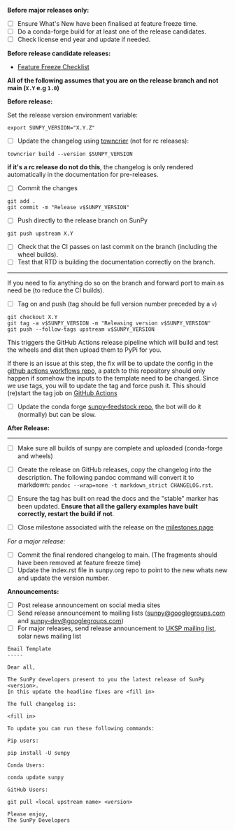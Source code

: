 **Before major releases only:**

- [ ] Ensure What's New have been finalised at feature freeze time.
- [ ] Do a conda-forge build for at least one of the release candidates.
- [ ] Check license end year and update if needed.

**Before release candidate releases:**

- [Feature Freeze Checklist](https://github.com/sunpy/sunpy/wiki/Home%3A-Feature-Freeze-Checklist)

**All of the following assumes that you are on the release branch and not main (`X.Y` e.g `1.0`)**

**Before release:**

Set the release version environment variable:
```
export SUNPY_VERSION="X.Y.Z"
```

- [ ] Update the changelog using [towncrier](https://pypi.org/project/towncrier/) (not for rc releases):

```
towncrier build --version $SUNPY_VERSION
```

**if it's a rc release do not do this**, the changelog is only rendered automatically in the documentation for pre-releases.

- [ ] Commit the changes

```
git add .
git commit -m "Release v$SUNPY_VERSION"
```

- [ ] Push directly to the release branch on SunPy

```
git push upstream X.Y
```


- [ ] Check that the CI passes on last commit on the branch (including the wheel builds).
- [ ] Test that RTD is building the documentation correctly on the branch.
***

If you need to fix anything do so on the branch and forward port to main as need be (to reduce the CI builds).

- [ ] Tag on and push (tag should be full version number preceded by a `v`)

```
git checkout X.Y
git tag -a v$SUNPY_VERSION -m "Releasing version v$SUNPY_VERSION"
git push --follow-tags upstream v$SUNPY_VERSION
```

This triggers the GitHub Actions release pipeline which will build and test the wheels and dist then upload them to PyPi for you.

If there is an issue at this step, the fix will be to update the config in the [github actions workflows repo](https://github.com/OpenAstronomy/github-actions-workflows), a patch to this repository should only happen if somehow the inputs to the template need to be changed.
Since we use tags, you will to update the tag and force push it.
This should (re)start the tag job on [GitHub Actions](https://github.com/sunpy/sunpy/actions)

- [ ] Update the conda forge [sunpy-feedstock repo](https://github.com/conda-forge/sunpy-feedstock), the bot will do it (normally) but can be slow.

**After Release:**
***
- [ ] Make sure all builds of sunpy are complete and uploaded (conda-forge and wheels)
- [ ] Create the release on GitHub releases, copy the changelog into the description. The following pandoc command will convert it to markdown: `pandoc --wrap=none -t markdown_strict CHANGELOG.rst`.
- [ ] Ensure the tag has built on read the docs and the "stable" marker has been updated. **Ensure that all the gallery examples have built correctly, restart the build if not**.
- [ ] Close milestone associated with the release on the [milestones page](https://github.com/sunpy/sunpy/milestones)


*For a major release:*

- [ ] Commit the final rendered changelog to main. (The fragments should have been removed at feature freeze time)
- [ ] Update the index.rst file in sunpy.org repo to point to the new whats new and update the version number.

**Announcements:**

- [ ] Post release announcement on social media sites
- [ ] Send release announcement to mailing lists (sunpy@googlegroups.com and sunpy-dev@googlegroups.com)
- [ ] For major releases, send release announcement to [UKSP mailing list](https://www.uksolphys.org/news/newsletter-archive/), solar news mailing list

```
Email Template
-----

Dear all,

The SunPy developers present to you the latest release of SunPy <version>.
In this update the headline fixes are <fill in>

The full changelog is:

<fill in>

To update you can run these following commands:

Pip users:

pip install -U sunpy

Conda Users:

conda update sunpy

GitHub Users:

git pull <local upstream name> <version>

Please enjoy,
The SunPy Developers
```
